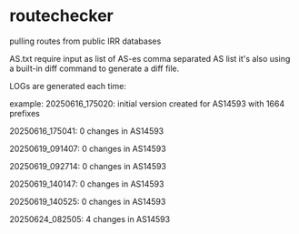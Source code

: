 # routechecker
pulling routes from public IRR databases

AS.txt require input as list of AS-es comma separated AS list 
it's also using a built-in diff command to generate a diff file.

LOGs are generated each time:

example: 
20250616_175020: initial version created for AS14593 with     1664 prefixes

20250616_175041:        0 changes in AS14593

20250619_091407:        0 changes in AS14593

20250619_092714:        0 changes in AS14593

20250619_140147:        0 changes in AS14593

20250619_140525:        0 changes in AS14593

20250624_082505:        4 changes in AS14593
